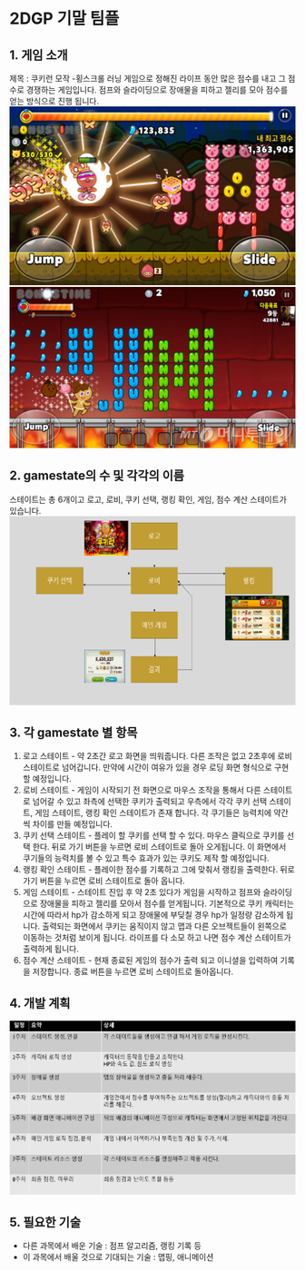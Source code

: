 # 2DGP 기말 팀플

## 1. 게임 소개
제목 : 쿠키런 모작
-횡스크롤 러닝 게임으로 정해진 라이프 동안 많은 점수를 내고 그 점수로 경쟁하는 게임입니다.
점프와 슬라이딩으로 장애물을 피하고 젤리를 모아 점수를 얻는 방식으로 진행 됩니다.
![쿠키런1](https://github.com/ugi00/2DGP/blob/master/%EC%BF%A0%ED%82%A4%EB%9F%B01.png)
![쿠키런2](https://github.com/ugi00/2DGP/blob/master/%EC%BF%A0%ED%82%A4%EB%9F%B02.jpg)

## 2. gamestate의 수 및 각각의 이름
스테이트는 총 6개이고 로고, 로비, 쿠키 선택, 랭킹 확인, 게임, 점수 계산 스테이트가 있습니다.
![스테이트](https://github.com/ugi00/2DGP/blob/master/%EC%8A%A4%ED%85%8C%EC%9D%B4%ED%8A%B8.png)

## 3. 각 gamestate 별 항목
1. 로고 스테이트 - 약 2초간 로고 화면을 띄워줍니다. 다른 조작은 없고 2초후에 로비 스테이트로 넘어갑니다.
		만약에 시간이 여유가 있을 경우 로딩 화면 형식으로 구현 할 예정입니다.
2. 로비 스테이트 - 게임이 시작되기 전 화면으로 마우스 조작을 통해서 다른 스테이트로 넘어갈 수 있고 좌측에 선택한 쿠키가 출력되고
		우측에서 각각 쿠키 선택 스테이트, 게임 스테이트, 랭킹 확인 스테이트가 존재 합니다. 각 쿠기들은 능력치에 약간씩 차이를 만들 예정입니다.
3. 쿠키 선택 스테이트 - 플레이 할 쿠키를 선택 할 수 있다. 마우스 클릭으로 쿠키를 선택 한다. 뒤로 가기 버튼을 누르면 로비 스테이트로 돌아 오게됩니다.
		       이 화면에서 쿠기들의 능력치를 볼 수 있고 특수 효과가 있는 쿠키도 제작 할 예정입니다.
4. 랭킹 확인 스테이트 - 플레이한 점수를 기록하고 그에 맞춰서 랭킹을 출력한다. 뒤로 가기 버튼을 누르면 로비 스테이트로 돌아 옵니다.
5. 게임 스테이트 - 스테이트 진입 후 약 2초 있다가 게임을 시작하고 점프와 슬라이딩으로 장애물을 피하고 젤리를 모아서 점수를 얻게됩니다.
		기본적으로 쿠키 캐릭터는 시간에 따라서 hp가 감소하게 되고 장애물에 부딪칠 경우 hp가 일정량 감소하게 됩니다.
		출력되는 화면에서 쿠키는 움직이지 않고 맵과 다른 오브젝트들이 왼쪽으로 이동하는 것처럼 보이게 됩니다. 
		라이프를 다 소모 하고 나면 점수 계산 스테이트가 출력하게 됩니다.
6. 점수 계산 스테이트 - 현재 종료된 게임의 점수가 출력 되고 이니셜을 입력하여 기록을 저장합니다. 종료 버튼을 누르면 로비 스테이트로 돌아옵니다.

## 4. 개발 계획
![일정표](https://github.com/ugi00/2DGP/blob/master/%EC%9D%BC%EC%A0%95%ED%91%9C.png)

## 5. 필요한 기술
- 다른 과목에서 배운 기술 : 점프 알고리즘, 랭킹 기록 등
- 이 과목에서 배울 것으로 기대되는 기술 : 맵핑, 애니메이션

